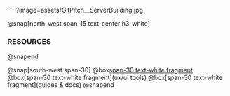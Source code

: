 ---?image=assets/GitPitch__ServerBuilding.jpg

@snap[north-west span-15 text-center h3-white]
### RESOURCES
@snapend

@snap[south-west span-30]
  @box[span-30 text-white fragment](libraries)
  @box[span-30 text-white fragment](ux/ui tools)
  @box[span-30 text-white fragment](guides & docs)
@snapend
